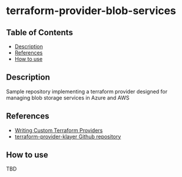 # terraform-provider-blob-services

## Table of Contents

- [Description](#description)
- [References](#references)
- [How to use](#how-to-use)

## Description

Sample repository implementing a terraform provider designed for managing blob storage services in Azure and AWS

## References

- [Writing Custom Terraform Providers](https://www.hashicorp.com/blog/writing-custom-terraform-providers)
- [terraform-provider-klayer Github repository](https://github.com/ldcorentin/terraform-provider-klayer)

## How to use

TBD
